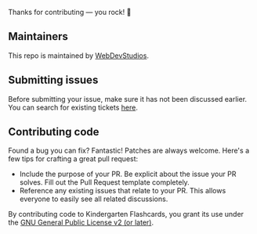 Thanks for contributing — you rock! 🤘

## Maintainers

This repo is maintained by [WebDevStudios](https://webdevstudios.com).

## Submitting issues

Before submitting your issue, make sure it has not been discussed earlier. You can search for existing tickets [here](https://github.com/WebDevStudios/nextjs-wordpress-starter/issues).

## Contributing code

Found a bug you can fix? Fantastic! Patches are always welcome. Here's a few tips for crafting a great pull request:

- Include the purpose of your PR. Be explicit about the issue your PR solves. Fill out the Pull Request template completely.
- Reference any existing issues that relate to your PR. This allows everyone to easily see all related discussions.

By contributing code to Kindergarten Flashcards, you grant its use under the [GNU General Public License v2 (or later)](LICENSE).
